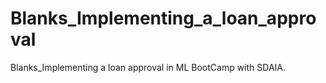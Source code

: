 # Blanks_Implementing_a_loan_approval
Blanks_Implementing a loan approval in ML BootCamp with SDAIA.
